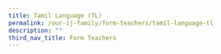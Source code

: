 ```yaml
---
title: Tamil Language (TL)
permalink: /our-ij-family/form-teachers/tamil-language-tl
description: ""
third_nav_title: Form Teachers
---
```

